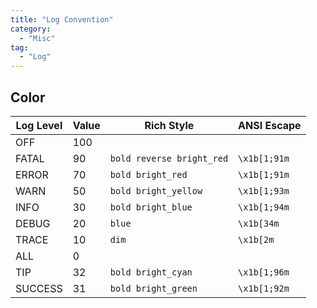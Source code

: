 ```yaml
---
title: "Log Convention"
category:
  - "Misc"
tag:
  - "Log"
---
```


## Color

| Log Level | Value | Rich Style                | ANSI Escape  |
| --------- | ----- | ------------------------- | ------------ |
| OFF       | 100   |                           |              |
| FATAL     | 90    | `bold reverse bright_red` | `\x1b[1;91m` |
| ERROR     | 70    | `bold bright_red`         | `\x1b[1;91m` |
| WARN      | 50    | `bold bright_yellow`      | `\x1b[1;93m` |
| INFO      | 30    | `bold bright_blue`        | `\x1b[1;94m` |
| DEBUG     | 20    | `blue`                    | `\x1b[34m`   |
| TRACE     | 10    | `dim`                     | `\x1b[2m`    |
| ALL       | 0     |                           |              |
| TIP       | 32    | `bold bright_cyan`        | `\x1b[1;96m` |
| SUCCESS   | 31    | `bold bright_green`       | `\x1b[1;92m` |
